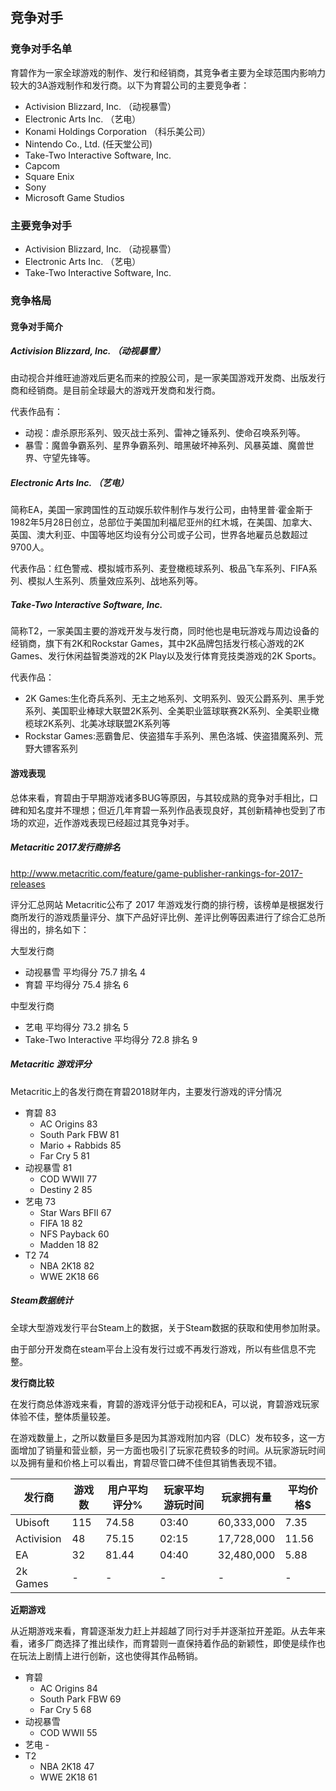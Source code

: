 ## 竞争对手

### 竞争对手名单

育碧作为一家全球游戏的制作、发行和经销商，其竞争者主要为全球范围内影响力较大的3A游戏制作和发行商。以下为育碧公司的主要竞争者：

- Activision Blizzard, Inc. （动视暴雪）
- Electronic Arts Inc. （艺电）
- Konami Holdings Corporation （科乐美公司）
- Nintendo Co., Ltd. (任天堂公司)
- Take-Two Interactive Software, Inc. 
- Capcom
- Square Enix 
- Sony
- Microsoft Game Studios

### 主要竞争对手

- Activision Blizzard, Inc. （动视暴雪）
- Electronic Arts Inc. （艺电）
- Take-Two Interactive Software, Inc. 

### 竞争格局

#### 竞争对手简介

##### Activision Blizzard, Inc. （动视暴雪）

由动视合并维旺迪游戏后更名而来的控股公司，是一家美国游戏开发商、出版发行商和经销商。是目前全球最大的游戏开发商和发行商。

代表作品有：

- 动视：虐杀原形系列、毁灭战士系列、雷神之锤系列、使命召唤系列等。
- 暴雪：魔兽争霸系列、星界争霸系列、暗黑破坏神系列、风暴英雄、魔兽世界、守望先锋等。

##### Electronic Arts Inc. （艺电）

简称EA，美国一家跨国性的互动娱乐软件制作与发行公司，由特里普·霍金斯于1982年5月28日创立，总部位于美国加利福尼亚州的红木城，在美国、加拿大、英国、澳大利亚、中国等地区均设有分公司或子公司，世界各地雇员总数超过9700人。

代表作品：红色警戒、模拟城市系列、麦登橄榄球系列、极品飞车系列、FIFA系列、模拟人生系列、质量效应系列、战地系列等。

##### Take-Two Interactive Software, Inc.

简称T2，一家美国主要的游戏开发与发行商，同时他也是电玩游戏与周边设备的经销商，旗下有2K和Rockstar Games，其中2K品牌包括发行核心游戏的2K Games、发行休闲益智类游戏的2K Play以及发行体育竞技类游戏的2K Sports。

代表作品：

- 2K Games:生化奇兵系列、无主之地系列、文明系列、毁灭公爵系列、黑手党系列、美国职业棒球大联盟2K系列、全美职业篮球联赛2K系列、全美职业橄榄球2K系列、北美冰球联盟2K系列等
- Rockstar Games:恶霸鲁尼、侠盗猎车手系列、黑色洛城、侠盗猎魔系列、荒野大镖客系列

#### 游戏表现

总体来看，育碧由于早期游戏诸多BUG等原因，与其较成熟的竞争对手相比，口碑和知名度并不理想；但近几年育碧一系列作品表现良好，其创新精神也受到了市场的欢迎，近作游戏表现已经超过其竞争对手。

##### Metacritic 2017发行商排名

http://www.metacritic.com/feature/game-publisher-rankings-for-2017-releases

评分汇总网站 Metacritic公布了 2017 年游戏发行商的排行榜，该榜单是根据发行商所发行的游戏质量评分、旗下产品好评比例、差评比例等因素进行了综合汇总所得出的，排名如下：

大型发行商

- 动视暴雪      平均得分 75.7 排名 4
- 育碧         平均得分 75.4 排名 6

中型发行商

- 艺电    平均得分 73.2   排名  5
- Take-Two Interactive  平均得分 72.8   排名  9

##### Metacritic 游戏评分

Metacritic上的各发行商在育碧2018财年内，主要发行游戏的评分情况

- 育碧                                         83
  - AC Origins                   83
  - South Park FBW       81
  - Mario + Rabbids       85
  - Far Cry 5                      81
- 动视暴雪                               81
  - COD WWII      	        77
  - Destiny 2                     85
- 艺电                                        73
  - Star Wars BFII            67
  - FIFA 18                          82
  - NFS Payback              60
  - Madden 18                  82
- T2                                            74
  - NBA 2K18                     82
  - WWE 2K18                   66

##### Steam数据统计

全球大型游戏发行平台Steam上的数据，关于Steam数据的获取和使用参加附录。

由于部分开发商在steam平台上没有发行过或不再发行游戏，所以有些信息不完整。

**发行商比较**

在发行商总体游戏来看，育碧的游戏评分低于动视和EA，可以说，育碧游戏玩家体验不佳，整体质量较差。

在游戏数量上，之所以数量巨多是因为其游戏附加内容（DLC）发布较多，这一方面增加了销量和营业额，另一方面也吸引了玩家花费较多的时间。从玩家游玩时间以及拥有量和价格上可以看出，育碧尽管口碑不佳但其销售表现不错。

| 发行商     | 游戏数 | 用户平均评分% | 玩家平均游玩时间 | 玩家拥有量 | 平均价格$ |
| ---------- | ------ | ------------- | ---------------- | ---------- | --------- |
| Ubisoft    | 115    | 74.58         | 03:40            | 60,333,000 | 7.35      |
| Activision | 48     | 75.15         | 02:15            | 17,728,000 | 11.56     |
| EA         | 32     | 81.44         | 04:40            | 32,480,000 | 5.88      |
| 2k Games   | -      | -             | -                | -          | -         |

**近期游戏**

从近期游戏来看，育碧逐渐发力赶上并超越了同行对手并逐渐拉开差距。从去年来看，诸多厂商选择了推出续作，而育碧则一直保持着作品的新颖性，即使是续作也在玩法上剧情上进行创新，这也使得其作品畅销。

- 育碧                                       
  - AC Origins                   84
  - South Park FBW       69
  - Far Cry 5                      68
- 动视暴雪                             
  - COD WWII      	        55
- 艺电                                          -
- T2                                           
  - NBA 2K18                    47
  - WWE 2K18                  61

